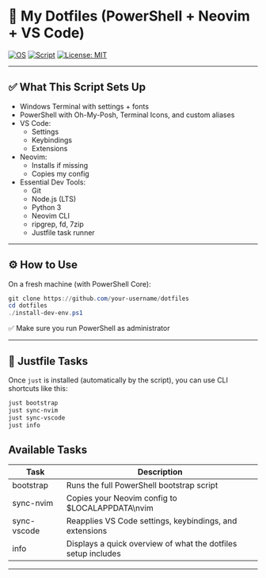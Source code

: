 # 🚀 My Dotfiles (PowerShell + Neovim + VS Code)

[![OS](https://img.shields.io/badge/Platform-Windows-blue)]()
[![Script](https://img.shields.io/badge/Script-PowerShell%207-lightgrey)]()
[![License: MIT](https://img.shields.io/badge/License-MIT-green.svg)]()

---

## ✅ What This Script Sets Up

- Windows Terminal with settings + fonts
- PowerShell with Oh-My-Posh, Terminal Icons, and custom aliases
- VS Code:
  - Settings
  - Keybindings
  - Extensions
- Neovim:
  - Installs if missing
  - Copies my config
- Essential Dev Tools:
  - Git
  - Node.js (LTS)
  - Python 3
  - Neovim CLI
  - ripgrep, fd, 7zip
  - Justfile task runner

---

## ⚙️ How to Use

On a fresh machine (with PowerShell Core):

```powershell
git clone https://github.com/your-username/dotfiles
cd dotfiles
./install-dev-env.ps1
```

✅ Make sure you run PowerShell as administrator

---

## 🧰 Justfile Tasks

Once `just` is installed (automatically by the script), you can use CLI shortcuts like this:

```powershell
just bootstrap
just sync-nvim
just sync-vscode
just info
```

## Available Tasks

| Task        | Description                                                   |
| ----------- | ------------------------------------------------------------- |
| bootstrap   | Runs the full PowerShell bootstrap script                     |
| sync-nvim   | Copies your Neovim config to $LOCALAPPDATA\nvim               |
| sync-vscode | Reapplies VS Code settings, keybindings, and extensions       |
| info        | Displays a quick overview of what the dotfiles setup includes |

---
